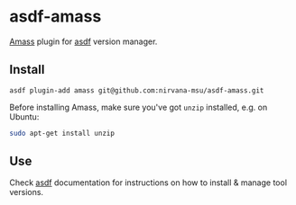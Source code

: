 # asdf-amass

[Amass](https://github.com/OWASP/Amass) plugin for [asdf](https://github.com/asdf-vm/asdf) version manager.

## Install

```
asdf plugin-add amass git@github.com:nirvana-msu/asdf-amass.git
```
Before installing Amass, make sure you've got `unzip` installed, e.g. on Ubuntu:
```bash
sudo apt-get install unzip
```

## Use

Check [asdf](https://github.com/asdf-vm/asdf) documentation for instructions on how to install & manage tool versions.
